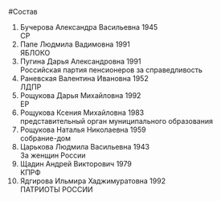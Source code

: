#Состав
1. Бучерова Александра Васильевна 1945   
    СР
2. Папе Людмила Вадимовна 1991   
    ЯБЛОКО
3. Пугина Дарья Александровна 1991   
    Российская партия пенсионеров за справедливость
4. Раневская Валентина Ивановна 1952   
    ЛДПР
5. Рощукова Дарья Михайловна 1992   
    ЕР
6. Рощукова Ксения Михайловна 1983   
    представительный орган муниципального образования
7. Рощукова Наталья Николаевна 1959   
    собрание-дом
8. Царькова Людмила Васильевна 1943   
    За женщин России
9. Щадин Андрей Викторович 1979   
    КПРФ
10. Ядгирова Ильмира Хаджимуратовна 1992   
    ПАТРИОТЫ РОССИИ
